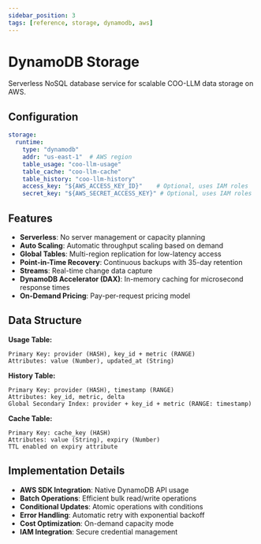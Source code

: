 ```yaml
---
sidebar_position: 3
tags: [reference, storage, dynamodb, aws]
---
```


# DynamoDB Storage

Serverless NoSQL database service for scalable COO-LLM data storage on AWS.

## Configuration

```yaml
storage:
  runtime:
    type: "dynamodb"
    addr: "us-east-1"  # AWS region
    table_usage: "coo-llm-usage"
    table_cache: "coo-llm-cache" 
    table_history: "coo-llm-history"
    access_key: "${AWS_ACCESS_KEY_ID}"    # Optional, uses IAM roles
    secret_key: "${AWS_SECRET_ACCESS_KEY}" # Optional, uses IAM roles
```

## Features

- **Serverless**: No server management or capacity planning
- **Auto Scaling**: Automatic throughput scaling based on demand
- **Global Tables**: Multi-region replication for low-latency access
- **Point-in-Time Recovery**: Continuous backups with 35-day retention
- **Streams**: Real-time change data capture
- **DynamoDB Accelerator (DAX)**: In-memory caching for microsecond response times
- **On-Demand Pricing**: Pay-per-request pricing model

## Data Structure

**Usage Table:**
```
Primary Key: provider (HASH), key_id + metric (RANGE)
Attributes: value (Number), updated_at (String)
```

**History Table:**
```
Primary Key: provider (HASH), timestamp (RANGE)
Attributes: key_id, metric, delta
Global Secondary Index: provider + key_id + metric (RANGE: timestamp)
```

**Cache Table:**
```
Primary Key: cache_key (HASH)
Attributes: value (String), expiry (Number)
TTL enabled on expiry attribute
```

## Implementation Details

- **AWS SDK Integration**: Native DynamoDB API usage
- **Batch Operations**: Efficient bulk read/write operations
- **Conditional Updates**: Atomic operations with conditions
- **Error Handling**: Automatic retry with exponential backoff
- **Cost Optimization**: On-demand capacity mode
- **IAM Integration**: Secure credential management
